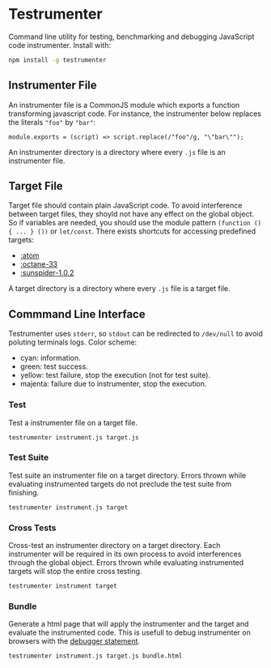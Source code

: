 # Testrumenter

Command line utility for testing, benchmarking and debugging JavaScript code instrumenter.
Install with:

```sh
npm install -g testrumenter
```

## Instrumenter File

An instrumenter file is a CommonJS module which exports a function transforming javascript code.
For instance, the instrumenter below replaces the literals `"foo"` by `"bar"`:

```
module.exports = (script) => script.replace(/"foo"/g, "\"bar\"");
```

An instrumenter directory is a directory where every `.js` file is an instrumenter file.

## Target File

Target file should contain plain JavaScript code.
To avoid interference between target files, they shoyld not have any effect on the global object.
So if variables are needed, you should use the module pattern `(function () { ... } ())` or `let/const`.
There exists shortcuts for accessing predefined targets:

* [:atom](suite/atom)
* [:octane-33](suite/octane-33)
* [:sunspider-1.0.2](suite/sunspider-1.0.2)

A target directory is a directory where every `.js` file is a target file.

## Commmand Line Interface

Testrumenter uses `stderr`, so `stdout` can be redirected to `/dev/null` to avoid poluting terminals logs.
Color scheme:
* cyan: information.
* green: test success.
* yellow: test failure, stop the execution (not for test suite). 
* majenta: failure due to instrumenter, stop the execution.

### Test

Test a instrumenter file on a target file.

```
testrumenter instrument.js target.js
```

### Test Suite

Test suite an instrumenter file on a target directory.
Errors thrown while evaluating instrumented targets do not preclude the test suite from finishing.

```
testrumenter instrument.js target
```

### Cross Tests

Cross-test an instrumenter directory on a target directory.
Each instrumenter will be required in its own process to avoid interferences through the global object.
Errors thrown while evaluating instrumented targets will stop the entire cross testing.

```
testrumenter instrument target
```

### Bundle

Generate a html page that will apply the instrumenter and the target and evaluate the instrumented code.
This is usefull to debug instrumenter on browsers with the [debugger statement](https://developer.mozilla.org/en-US/docs/Web/JavaScript/Reference/Statements/debugger).

```
testrumenter instrument.js target.js bundle.html
```
